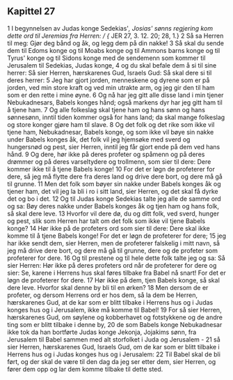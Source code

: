 ## Kapittel 27

1 I begynnelsen av Judas konge Sedekias'*, Josias' sønns regjering kom dette ord til Jeremias fra Herren: / {* JER 27, 3. 12. 20; 28, 1.}
2 Så sa Herren til meg: Gjør deg bånd og åk, og legg dem på din nakke!
3 Så skal du sende dem til Edoms konge og til Moabs konge og til Ammons barns konge og til Tyrus' konge og til Sidons konge med de sendemenn som kommer til Jerusalem til Sedekias, Judas konge,
4 og du skal befale dem å si til sine herrer: Så sier Herren, hærskarenes Gud, Israels Gud: Så skal dere si til deres herrer:
5 Jeg har gjort jorden, menneskene og dyrene som er på jorden, ved min store kraft og ved min utrakte arm, og jeg gir den til ham som er den rette i mine øyne.
6 Og nå har jeg gitt alle disse land i min tjener Nebukadnesars, Babels konges hånd; også markens dyr har jeg gitt ham til å tjene ham.
7 Og alle folkeslag skal tjene ham og hans sønn og hans sønnesønn, inntil tiden kommer også for hans land; da skal mange folkeslag og store konger gjøre ham til slave.
8 Og det folk og det rike som ikke vil tjene ham, Nebukadnesar, Babels konge, og som ikke vil bøye sin nakke under Babels konges åk, det folk vil jeg hjemsøke med sverd og hungersnød og pest, sier Herren, inntil jeg får gjort ende på dem ved hans hånd.
9 Og dere, hør ikke på deres profeter og spåmenn og på deres drømmer og på deres varseltydere og trollmenn, som sier til dere: Dere kommer ikke til å tjene Babels konge!
10 For det er løgn de profeterer for dere, så jeg må flytte dere fra deres land og drive dere bort, og dere må gå til grunne.
11 Men det folk som bøyer sin nakke under Babels konges åk og tjener ham, det vil jeg la bli i ro i sitt land, sier Herren, og det skal få dyrke det og bo i det.
12 Og til Judas konge Sedekias talte jeg alle de samme ord og sa: Bøy deres nakke under Babels konges åk og tjen ham og hans folk, så skal dere leve.
13 Hvorfor vil dere dø, du og ditt folk, ved sverd, hunger og pest, slik som Herren har talt om det folk som ikke vil tjene Babels konge?
14 Hør ikke på de profeters ord som sier til dere: Dere skal ikke komme til å tjene Babels konge! For det er løgn de profeterer for dere;
15 jeg har ikke sendt dem, sier Herren, men de profeterer falskelig i mitt navn, så jeg må drive dere bort, og dere må gå til grunne, dere og de profeter som profeterer for dere.
16 Og til prestene og til hele dette folk talte jeg og sa: Så sier Herren: Hør ikke på deres profeters ord når de profeterer for dere og sier: Se, karene i Herrens hus skal føres tilbake fra Babel nå snart! For det er løgn de profeterer for dere.
17 Hør ikke på dem, tjen Babels konge, så skal dere leve. Hvorfor skal denne by bli til en ørken?
18 Men dersom de er profeter, og dersom Herrens ord er hos dem, så la dem be Herren, hærskarenes Gud, at de kar som er blitt tilbake i Herrens hus og i Judas konges hus og i Jerusalem, ikke må komme til Babel!
19 For så sier Herren, hærskarenes Gud, om søylene og kobberhavet og fotstykkene og de andre ting som er blitt tilbake i denne by,
20 de som Babels konge Nebukadnesar ikke tok da han bortførte Judas konge Jekonja, Jojakims sønn, fra Jerusalem til Babel sammen med alt storfolket i Juda og Jerusalem -
21 så sier Herren, hærskarenes Gud, Israels Gud, om de kar som er blitt tilbake i Herrens hus og i Judas konges hus og i Jerusalem:
22 Til Babel skal de bli ført, og der skal de være til den dag da jeg ser etter dem, sier Herren, og fører dem opp og lar dem komme tilbake til dette sted.

